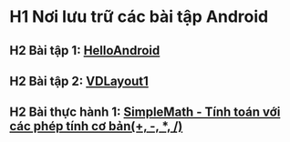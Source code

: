 # H1 Nơi lưu trữ các bài tập Android
## H2 Bài tập 1: [HelloAndroid](https://github.com/Mellow2512/BTAndroid/tree/main/HelloAndroid)
## H2 Bài tập 2: [VDLayout1](https://github.com/Mellow2512/BTAndroid/tree/main/VDLayout1)
## H2 Bài thực hành 1: [SimpleMath - Tính toán với các phép tính cơ bản(+, -, *, /)](https://github.com/Mellow2512/BTAndroid/tree/main/SimpleMath)
 
 
